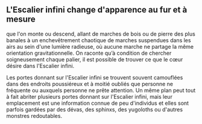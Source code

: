 ## L'Escalier infini change d'apparence au fur et à mesure

que l'on monte ou descend, allant de marches de bois ou de
pierre des plus banales à un enchevêtrement chaotique de
marches suspendues dans les airs au sein d'une lumière
radieuse, où aucune marche ne partage la même orientation
gravitationnelle. On raconte qu’à condition de chercher
soigneusement chaque palier, il est possible de trouver ce
que le cœur désire dans l'Escalier infini.

Les portes donnant sur l'Escalier infini se trouvent
souvent camouflées dans des endroits poussiéreux et à
moitié oubliés que personne ne fréquente ou auxquels
personne ne prête attention. Un même plan peut tout à
fait abriter plusieurs portes donnant sur l'Escalier infini,
mais leur emplacement est une information connue de peu
d'individus et elles sont parfois gardées par des dévas, des
sphinxs, des yugoloths ou d'autres monstres redoutables.
